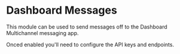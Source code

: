 # Dashboard Messages

This module can be used to send messages off to the Dashboard Multichannel messaging app.

Onced enabled you'll need to configure the API keys and endpoints.
